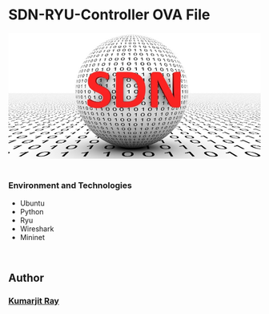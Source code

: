 # SDN-RYU-Controller OVA File

<div align="center" class="row">
  <img src="SDN.jpg"/>
</div>
<br>


### Environment and Technologies
* Ubuntu
* Python
* Ryu
* Wireshark
* Mininet

<br>

## Author
### [Kumarjit Ray](https://kumarjitray.github.io/)
